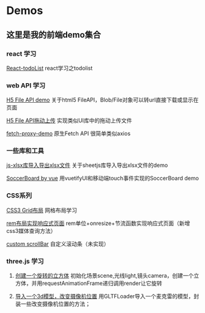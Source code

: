 # Demos
## 这里是我的前端demo集合
### react 学习
[React-todoList](https://liuyuan0071.github.io/Awesome-Frontend-Demos/notePadDemo_byReact/1110_notepad.html) react学习之todolist

### web API 学习

[H5 File API demo](https://liuyuan0071.github.io/Awesome-Frontend-Demos/fileAPI/fileAPI.html) 关于html5 FileAPI，Blob/File对象可以转url直接下载或显示在页面

[H5 File API拖动上传](https://liuyuan0071.github.io/Awesome-Frontend-Demos/fileAPI/file.html) 实现类似UI库中的拖动上传文件

[fetch-proxy-demo](https://liuyuan0071.github.io/Awesome-Frontend-Demos/fetch_proxy_demo/1115_fetch.html) 原生Fetch API 很简单类似axios
              
### 一些库和工具

[js-xlsx库导入导出xlsx文件](https://liuyuan0071.github.io/Awesome-Frontend-Demos/xlsx.html) 关于sheetjs库导入导出xlsx文件的demo

[SoccerBoard by vue](https://liuyuan0071.github.io/Awesome-Frontend-Demos/Soccerboard/index.html) 用vuetifyUI和移动端touch事件实现的SoccerBoard demo     

### CSS系列

[CSS3 Grid布局](https://liuyuan0071.github.io/Awesome-Frontend-Demos/grid-layout.html) 网格布局学习

[rem布局实现响应式页面](https://liuyuan0071.github.io/Awesome-Frontend-Demos/rem-layout.html) rem单位+onresize+节流函数实现响应式页面（新增css3媒体查询方法）

[custom scrollBar](https://liuyuan0071.github.io/Awesome-Frontend-Demos/CustomScrollbar/CustomScrollbar.html) 自定义滚动条（未实现）

### three.js 学习

1. [创建一个旋转的立方体](https://liuyuan0071.github.io/Awesome-Frontend-Demos/threejs/threejs0719.html) 初始化场景scene,光线light,镜头camera，创建一个立方体，并用requestAnimationFrame递归调用render让它旋转

2. [导入一个3d模型，改变摄像机位置](https://liuyuan0071.github.io/Awesome-Frontend-Demos/threejs/threejs071902.html) 用GLTFLoader导入一个麦克雷的模型，封装一些改变摄像机位置的方法；
